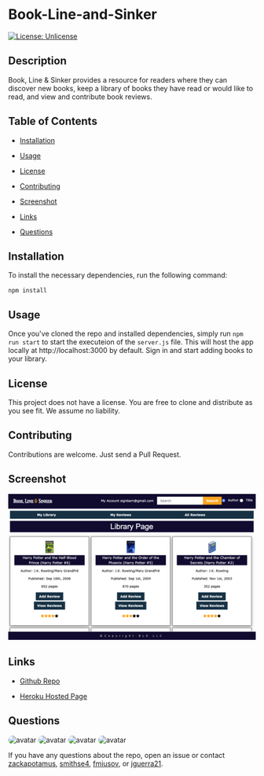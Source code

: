 # Book-Line-and-Sinker
[![License: Unlicense](https://img.shields.io/badge/license-Unlicense-blue.svg)](http://unlicense.org/)

## Description

Book, Line & Sinker provides a resource for readers where they can discover new books, keep a library of books they have read or would like to read, and view and contribute book reviews.

## Table of Contents

* [Installation](#installation)

* [Usage](#usage)

* [License](#license)

* [Contributing](#contributing)

* [Screenshot](#screenshot)

* [Links](#links)

* [Questions](#questions)

## Installation

To install the necessary dependencies, run the following command:

```
npm install
```

## Usage

Once you've cloned the repo and installed dependencies, simply run `npm run start` to start the executeion of the `server.js` file. This will host the app locally at http://localhost:3000 by default. Sign in and start adding books to your library.

## License

This project does not have a license. You are free to clone and distribute as you see fit. We assume no liability.

## Contributing

Contributions are welcome. Just send a Pull Request.

## Screenshot

![Screenshot](./public/img/screenshots/screenshot.png "Screenshot")

## Links

* [Github Repo](https://github.com/fmiusov/Book-Line-And-Sinker)

* [Heroku Hosted Page](https://salty-sea-30078.herokuapp.com/)

## Questions

<img src="https://avatars3.githubusercontent.com/u/28291062?v=4" alt="avatar" style="border-radius: 16px;" width="30" /> <img src="https://avatars0.githubusercontent.com/u/59581501?v=4" alt="avatar" style="border-radius: 16px;" width="30" /> <img src="https://avatars0.githubusercontent.com/u/59235205?v=4" alt="avatar" style="border-radius: 16px;" width="30" /> <img src="https://avatars2.githubusercontent.com/u/58233364?v=4" alt="avatar" style="border-radius: 16px;" width="30" />

If you have any questions about the repo, open an issue or contact [zackapotamus](https://api.github.com/users/zackapotamus), [smithse4](https://api.github.com/users/smithse4), [fmiusov](https://api.github.com/users/fmiusov), or [jguerra21](https://api.github.com/users/jguerra21).

